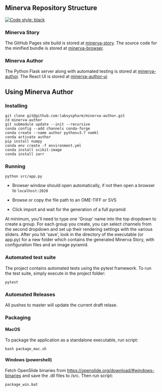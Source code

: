 ## Minerva Repository Structure

[![Code style: black](https://img.shields.io/badge/code%20style-black-000000.svg)](https://github.com/psf/black)

### Minerva Story
The GitHub Pages site build is stored at [minerva-story](https://github.com/labsyspharm/minerva-story). The source code for the minified bundle is stored at [minerva-browser](https://github.com/labsyspharm/minerva-browser).

### Minerva Author
The Python Flask server along with automated testing is stored at [minerva-author](https://github.com/labsyspharm/minerva-author). The React UI is stored at [minerva-author-ui](https://github.com/labsyspharm/minerva-author-ui)

## Using Minerva Author

### Installing
```
git clone git@github.com:labsyspharm/minerva-author.git
cd minerva-author
git submodule update --init --recursive
conda config --add channels conda-forge
conda create --name author python=3.7 nomkl
conda activate author
pip install numpy
conda env create -f environment.yml
conda install scikit-image
conda install zarr
```

### Running

```
python src/app.py
```

- Browser window should open automatically, if not then open a browser to `localhost:2020`

- Browse or copy the file path to an OME-TIFF or SVS

- Click import and wait for the generation of a full pyramid

At minimum, you'll need to type one 'Group' name into the top dropdown to create a group. For each group you create, you can select channels from the second dropdown and set up their rendering settings with the various sliders. After you hit 'save', look in the directory of the executable (or app.py) for a new folder which contains the generated Minerva Story, with configuration files and an image pyramid.

### Automated test suite

The project contains automated tests using the pytest framework. To run the test suite, simply execute in the project folder:
```
pytest
```

### Automated Releases

All pushes to master will update the current draft relase.

### Packaging

#### MacOS

To package the application as a standalone executable, run script:
```
bash package_mac.sh
```

#### Windows (powershell)

Fetch OpenSlide binaries from https://openslide.org/download/#windows-binaries and save the .dll files to /src. Then run script:
```
package_win.bat
```

